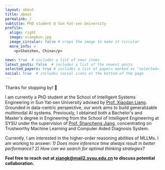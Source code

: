 ```yaml
---
layout: about
title: about
permalink: /
subtitle: PhD student @ Sun Yat-sen University
profile:
  align: right
  image: xiangkun.jpg
  image_circular: false # crops the image to make it circular
  more_info: >
    <p>Shenzhen, China</p>

news: true  # includes a list of news items
latest_posts: false  # includes a list of the newest posts
selected_papers: true # includes a list of papers marked as "selected={true}"
social: true  # includes social icons at the bottom of the page
---
```


Thanks for stopping by! 👋


I am currently a PhD student at the School of Intelligent Systems Engineering in Sun Yat-sen University advised by [Prof. Xiaodan Liang](https://lemondan.github.io/). Grounded in data-centric perspective, our work aims to build generalizable multimodal AI systems. Previously, I obtained both a Bachelor's and Master's degree in Engineering from the School of Intelligent Engineering at SYSU under the supervision of [Prof. Shancheng Jiang](https://ise.sysu.edu.cn/teacher/teacher02/1415334.htm), concentrating on Trustworthy Machine Learning and Computer Aided Diagnosis System.

Currently, I am interested in the higher-order reasoning abilities of MLLMs. I am working to answer: *1) Does more inference time always result in better performance? 2) How can we search for optimal thinking strategies?*

**Feel free to reach out at xiangk@mail2.sysu.edu.cn to discuss potential collaboration.**
